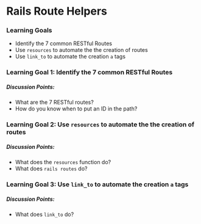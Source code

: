 # Rails Route Helpers


### Learning Goals

- Identify the 7 common RESTful Routes
- Use `resources` to automate the the creation of routes
- Use `link_to` to automate the creation `a` tags



### Learning Goal 1: Identify the 7 common RESTful Routes

##### Discussion Points: 

* What are the 7 RESTful routes?
* How do you know when to put an ID in the path?



### Learning Goal 2: Use `resources` to automate the the creation of routes

##### Discussion Points: 

* What does the `resources` function do?
* What does `rails routes` do?



### Learning Goal 3: Use `link_to` to automate the creation `a` tags

##### Discussion Points: 

* What does `link_to` do?

